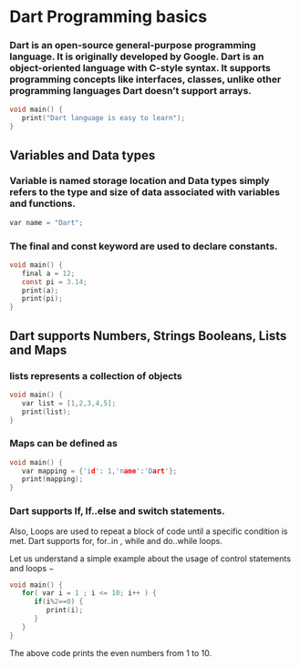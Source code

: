# Dart Programming basics

### Dart is an open-source general-purpose programming language. It is originally developed by Google. Dart is an object-oriented language with C-style syntax. It supports programming concepts like interfaces, classes, unlike other programming languages Dart doesn’t support arrays.

```c
void main() {
   print("Dart language is easy to learn");
}
```

## Variables and Data types

### Variable is named storage location and Data types simply refers to the type and size of data associated with variables and functions.

```c
var name = "Dart";
```
### The final and const keyword are used to declare constants.

```c
void main() {
   final a = 12;
   const pi = 3.14;
   print(a);
   print(pi);
}
```

## Dart supports Numbers, Strings Booleans, Lists and Maps

### lists represents a collection of objects
```c
void main() {
   var list = [1,2,3,4,5];
   print(list);
}
```
### Maps can be defined as
```c
void main() {
   var mapping = {'id': 1,'name':'Dart'};
   print(mapping);
}
```
### Dart supports If, If..else and switch statements.

Also, Loops are used to repeat a block of code until a specific condition is met. Dart supports for, for..in , while and do..while loops.

Let us understand a simple example about the usage of control statements and loops −
```c
void main() {
   for( var i = 1 ; i <= 10; i++ ) {
      if(i%2==0) {
         print(i);
      }
   }
}
```
The above code prints the even numbers from 1 to 10.
